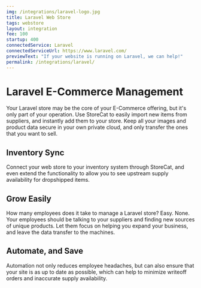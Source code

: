 ```yaml
---
img: /integrations/laravel-logo.jpg
title: Laravel Web Store
tags: webstore 
layout: integration
fee: 100
startup: 400
connectedService: Laravel
connectedServiceUrl: https://www.laravel.com/
previewText: "If your website is running on Laravel, we can help!"
permalink: /integrations/laravel/
---
```


# Laravel E-Commerce Management
Your Laravel store may be the core of your E-Commerce offering, but it's only part of your operation. Use StoreCat to easily import new items from suppliers, and instantly add them to your store. Keep all your images and product data secure in your own private cloud, and only transfer the ones that you want to sell. 

## Inventory Sync
Connect your web store to your inventory system through StoreCat, and even extend the functionality to allow you to see upstream supply availability for dropshipped items. 

## Grow Easily
How many employees does it take to manage a Laravel store? Easy. None. Your employees should be talking to your suppliers and finding new sources of unique products. Let them focus on helping you expand your business, and leave the data transfer to the machines. 

## Automate, and Save
Automation not only reduces employee headaches, but can also ensure that your site is as up to date as possible, which can help to minimize writeoff orders and inaccurate supply availability.


<!-- 

Heading	        
# H1
## H2
### H3

Bold	        
**bold text**

Italic	        
*italicized text*

Blockquote	    
> blockquote

Ordered List	
1. First item
2. Second item
3. Third item

Unordered List	
- First item
- Second item
- Third item

Code	
`code`

Horizontal Rule	
---

Link	
[title](https://www.example.com)

Image	
![alt text](image.jpg) -->